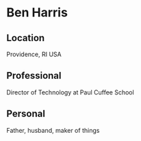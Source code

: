 # Ben Harris

## Location
Providence, RI USA 

## Professional
Director of Technology at Paul Cuffee School

## Personal
Father, husband, maker of things
